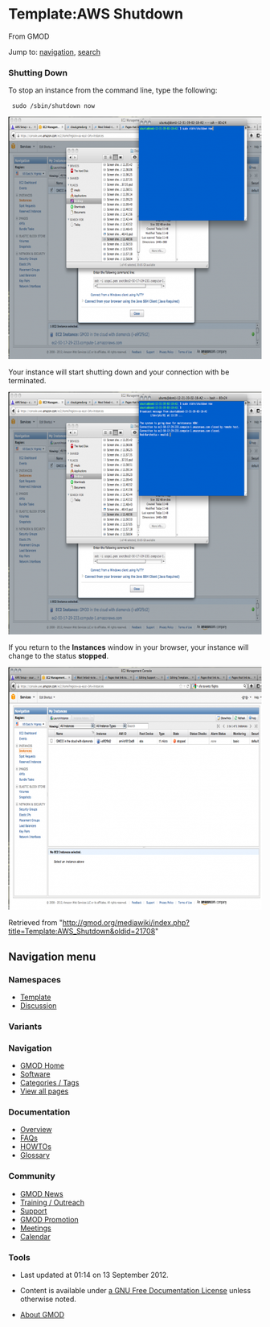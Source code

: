 <div id="mw-page-base" class="noprint">

</div>

<div id="mw-head-base" class="noprint">

</div>

<div id="content" class="mw-body" role="main">

<span id="top"></span>

<div id="mw-js-message" style="display:none;">

</div>



# <span dir="auto">Template:AWS Shutdown</span>

<div id="bodyContent">

<div id="siteSub">

From GMOD

</div>

<div id="contentSub">

</div>

<div id="jump-to-nav" class="mw-jump">

Jump to: [navigation](#mw-navigation), [search](#p-search)

</div>

<div id="mw-content-text" class="mw-content-ltr" lang="en" dir="ltr">

### <span id="Shutting_Down" class="mw-headline">Shutting Down</span>

To stop an instance from the command line, type the following:

     sudo /sbin/shutdown now

<a href="File:Screen_shot_2012-08-25_at_11.59.27.png" class="image"
title="Shut down"><img
src="../mediawiki/images/thumb/5/50/Screen_shot_2012-08-25_at_11.59.27.png/750px-Screen_shot_2012-08-25_at_11.59.27.png"
srcset="../mediawiki/images/thumb/5/50/Screen_shot_2012-08-25_at_11.59.27.png/1125px-Screen_shot_2012-08-25_at_11.59.27.png 1.5x, ../mediawiki/images/5/50/Screen_shot_2012-08-25_at_11.59.27.png 2x"
width="750" height="482" alt="Shut down" /></a>

  
Your instance will start shutting down and your connection with be
terminated.

<a href="File:Screen_shot_2012-08-25_at_11.59.40.png" class="image"
title="Terminating..."><img
src="../mediawiki/images/thumb/6/60/Screen_shot_2012-08-25_at_11.59.40.png/750px-Screen_shot_2012-08-25_at_11.59.40.png"
srcset="../mediawiki/images/thumb/6/60/Screen_shot_2012-08-25_at_11.59.40.png/1125px-Screen_shot_2012-08-25_at_11.59.40.png 1.5x, ../mediawiki/images/6/60/Screen_shot_2012-08-25_at_11.59.40.png 2x"
width="750" height="482" alt="Terminating..." /></a>

  
If you return to the **Instances** window in your browser, your instance
will change to the status **stopped**.

<a href="File:Screen_shot_2012-08-25_at_12.40.52.png" class="image"
title="Instance stopped"><img
src="../mediawiki/images/thumb/3/36/Screen_shot_2012-08-25_at_12.40.52.png/750px-Screen_shot_2012-08-25_at_12.40.52.png"
srcset="../mediawiki/images/thumb/3/36/Screen_shot_2012-08-25_at_12.40.52.png/1125px-Screen_shot_2012-08-25_at_12.40.52.png 1.5x, ../mediawiki/images/3/36/Screen_shot_2012-08-25_at_12.40.52.png 2x"
width="750" height="482" alt="Instance stopped" /></a>

</div>

<div class="printfooter">

Retrieved from
"<http://gmod.org/mediawiki/index.php?title=Template:AWS_Shutdown&oldid=21708>"

</div>

<div id="catlinks" class="catlinks catlinks-allhidden">

</div>

<div class="visualClear">

</div>

</div>

</div>

<div id="mw-navigation">

## Navigation menu

<div id="mw-head">



<div id="left-navigation">

<div id="p-namespaces" class="vectorTabs" role="navigation"
aria-labelledby="p-namespaces-label">

### Namespaces

- <span id="ca-nstab-template"><a href="Template:AWS_Shutdown" accesskey="c"
  title="View the template [c]">Template</a></span>
- <span id="ca-talk"><a
  href="http://gmod.org/mediawiki/index.php?title=Template_talk:AWS_Shutdown&amp;action=edit&amp;redlink=1"
  accesskey="t"
  title="Discussion about the content page [t]">Discussion</a></span>

</div>

<div id="p-variants" class="vectorMenu emptyPortlet" role="navigation"
aria-labelledby="p-variants-label">

### 

### Variants[](#)

<div class="menu">

</div>

</div>

</div>

<div id="right-navigation">





</div>



</div>

</div>

</div>

<div id="mw-panel">

<div id="p-logo" role="banner">

<a href="Main_Page"
style="background-image: url(../images/GMOD-cogs.png);"
title="Visit the main page"></a>

</div>

<div id="p-Navigation" class="portal" role="navigation"
aria-labelledby="p-Navigation-label">

### Navigation

<div class="body">

- <span id="n-GMOD-Home">[GMOD Home](Main_Page)</span>
- <span id="n-Software">[Software](GMOD_Components)</span>
- <span id="n-Categories-.2F-Tags">[Categories /
  Tags](Categories)</span>
- <span id="n-View-all-pages">[View all pages](Special:AllPages)</span>

</div>

</div>

<div id="p-Documentation" class="portal" role="navigation"
aria-labelledby="p-Documentation-label">

### Documentation

<div class="body">

- <span id="n-Overview">[Overview](Overview)</span>
- <span id="n-FAQs">[FAQs](Category:FAQ)</span>
- <span id="n-HOWTOs">[HOWTOs](Category:HOWTO)</span>
- <span id="n-Glossary">[Glossary](Glossary)</span>

</div>

</div>

<div id="p-Community" class="portal" role="navigation"
aria-labelledby="p-Community-label">

### Community

<div class="body">

- <span id="n-GMOD-News">[GMOD News](GMOD_News)</span>
- <span id="n-Training-.2F-Outreach">[Training /
  Outreach](Training_and_Outreach)</span>
- <span id="n-Support">[Support](Support)</span>
- <span id="n-GMOD-Promotion">[GMOD Promotion](GMOD_Promotion)</span>
- <span id="n-Meetings">[Meetings](Meetings)</span>
- <span id="n-Calendar">[Calendar](Calendar)</span>

</div>

</div>

<div id="p-tb" class="portal" role="navigation"
aria-labelledby="p-tb-label">

### Tools

<div class="body">




</div>

</div>

</div>

</div>

<div id="footer" role="contentinfo">

- <span id="footer-info-lastmod">Last updated at 01:14 on 13 September
  2012.</span>
<!-- - <span id="footer-info-viewcount">3,555 page views.</span> -->
- <span id="footer-info-copyright">Content is available under
  <a href="http://www.gnu.org/licenses/fdl-1.3.html" class="external"
  rel="nofollow">a GNU Free Documentation License</a> unless otherwise
  noted.</span>

<!-- -->

- <span id="footer-places-about">[About
  GMOD](GMOD:About "GMOD:About")</span>

<!-- -->






</div>
